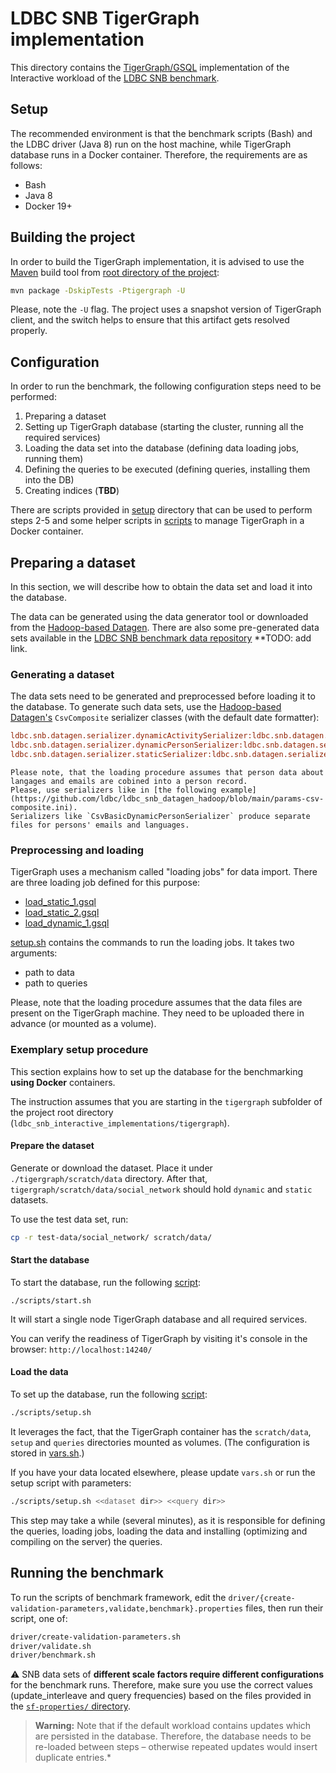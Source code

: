# LDBC SNB TigerGraph implementation

This directory contains the [TigerGraph/GSQL](https://www.tigergraph.com/) implementation of the Interactive workload of the [LDBC SNB benchmark](https://github.com/ldbc/ldbc_snb_docs).


## Setup

The recommended environment is that the benchmark scripts (Bash) and the LDBC driver (Java 8) run on the host machine, 
while TigerGraph database runs in a Docker container. Therefore, the requirements are as follows:

* Bash
* Java 8
* Docker 19+

## Building the project
In order to build the TigerGraph implementation, it is advised to use the [Maven](http://maven.apache.org/) build tool from [root directory of the project](../):

```bash
mvn package -DskipTests -Ptigergraph -U
```

Please, note the `-U` flag. The project uses a snapshot version of TigerGraph client, and the switch helps to ensure that this artifact gets resolved properly.


## Configuration
In order to run the benchmark, the following configuration steps need to be performed:
1. Preparing a dataset
2. Setting up TigerGraph database (starting the cluster, running all the required services)
3. Loading the data set into the database (defining data loading jobs, running them)
4. Defining the queries to be executed (defining queries, installing them into the DB)
5. Creating indices (**TBD**)

There are scripts provided in [setup](./setup) directory that can be used to perform steps 2-5 
and some helper scripts in [scripts](./scripts) to manage TigerGraph in a Docker container.

## Preparing a dataset
In this section, we will describe how to obtain the data set and load it into the database.

The data can be generated using the data generator tool or downloaded from the [Hadoop-based Datagen](https://github.com/ldbc/ldbc_snb_datagen_hadoop).
There are also some pre-generated data sets available in the [LDBC SNB benchmark data repository]() **TODO: add link.

### Generating a dataset
The data sets need to be generated and preprocessed before loading it to the database.
To generate such data sets, use the [Hadoop-based Datagen's](https://github.com/ldbc/ldbc_snb_datagen_hadoop) `CsvComposite` serializer classes (with the default date formatter):

```ini
ldbc.snb.datagen.serializer.dynamicActivitySerializer:ldbc.snb.datagen.serializer.snb.csv.dynamicserializer.activity.CsvCompositeDynamicActivitySerializer
ldbc.snb.datagen.serializer.dynamicPersonSerializer:ldbc.snb.datagen.serializer.snb.csv.dynamicserializer.person.CsvCompositeDynamicPersonSerializer
ldbc.snb.datagen.serializer.staticSerializer:ldbc.snb.datagen.serializer.snb.csv.staticserializer.CsvCompositeStaticSerializer
```

    Please note, that the loading procedure assumes that person data about langages and emails are cobined into a person record.
    Please, use serializers like in [the following example](https://github.com/ldbc/ldbc_snb_datagen_hadoop/blob/main/params-csv-composite.ini).
    Serializers like `CsvBasicDynamicPersonSerializer` produce separate files for persons' emails and languages.

### Preprocessing and loading
TigerGraph uses a mechanism called "loading jobs" for data import.
There are three loading job defined for this purpose:
* [load_static_1.gsql](./setup/load_static_1.gsql)
* [load_static_2.gsql](./setup/load_static_2.gsql)
* [load_dynamic_1.gsql](./setup/load_dynamic_1.gsql)

[setup.sh](./setup/setup.sh) contains the commands to run the loading jobs. It takes two arguments:
* path to data
* path to queries

Please, note that the loading procedure assumes that the data files are present on the TigerGraph machine.
They need to be uploaded there in advance (or mounted as a volume).


### Exemplary setup procedure
This section explains how to set up the database for the benchmarking **using Docker** containers.

The instruction assumes that you are starting in the `tigergraph` subfolder of the project root directory (`ldbc_snb_interactive_implementations/tigergraph`).

#### Prepare the dataset
Generate or download the dataset. Place it under `./tigergraph/scratch/data` directory.
After that, `tigergraph/scratch/data/social_network` should hold `dynamic` and `static` datasets.

To use the test data set, run:
```bash
cp -r test-data/social_network/ scratch/data/
```

#### Start the database
To start the database, run the following [script](./scripts/start.sh):
```
./scripts/start.sh
```

It will start a single node TigerGraph database and all required services.

You can verify the readiness of TigerGraph by visiting it's console in the browser: `http://localhost:14240/`

#### Load the data
To set up the database, run the following [script](./scripts/setup.sh):
```bash
./scripts/setup.sh
```
It leverages the fact, that the TigerGraph container has the `scratch/data`, `setup` and `queries` directories mounted as volumes.
(The configuration is stored in [vars.sh](./scripts/vars.sh).)

If you have your data located elsewhere, please update `vars.sh` or run the setup script with parameters:
```bash
./scripts/setup.sh <<dataset dir>> <<query dir>>
```

This step may take a while (several minutes), as it is responsible for defining the queries, loading jobs, loading the data
and installing (optimizing and compiling on the server) the queries.

## Running the benchmark

To run the scripts of benchmark framework, edit the `driver/{create-validation-parameters,validate,benchmark}.properties` files,
then run their script, one of:

```bash
driver/create-validation-parameters.sh
driver/validate.sh
driver/benchmark.sh
```

:warning: SNB data sets of **different scale factors require different configurations** for the benchmark runs. Therefore, make sure you use the correct values (update_interleave and query frequencies) based on the files provided in the [`sf-properties/` directory](../sf-properties).

> **Warning:** Note that if the default workload contains updates which are persisted in the database. Therefore, the database needs to be re-loaded between steps – otherwise repeated updates would insert duplicate entries.*

